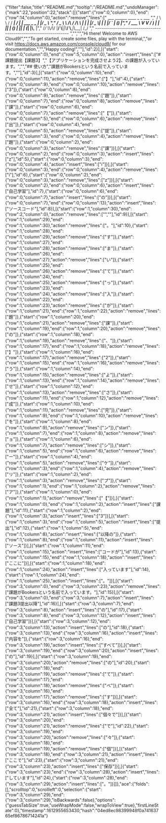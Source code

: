 {"filter":false,"title":"README.md","tooltip":"/README.md","undoManager":{"mark":22,"position":22,"stack":[[{"start":{"row":0,"column":0},"end":{"row":14,"column":0},"action":"remove","lines":["         ___        ______     ____ _                 _  ___  ","        / \\ \\      / / ___|   / ___| | ___  _   _  __| |/ _ \\ ","       / _ \\ \\ /\\ / /\\___ \\  | |   | |/ _ \\| | | |/ _` | (_) |","      / ___ \\ V  V /  ___) | | |___| | (_) | |_| | (_| |\\__, |","     /_/   \\_\\_/\\_/  |____/   \\____|_|\\___/ \\__,_|\\__,_|  /_/ "," ----------------------------------------------------------------- ","","","Hi there! Welcome to AWS Cloud9!","","To get started, create some files, play with the terminal,","or visit https://docs.aws.amazon.com/console/cloud9/ for our documentation.","","Happy coding!",""],"id":2}],[{"start":{"row":0,"column":0},"end":{"row":5,"column":0},"action":"insert","lines":["# 課題提出【課題3】","【アプリケーションを完成させよう2】、の課題が入っています。","","## 使い方","課題がBookersという名前で入っています。",""],"id":3}],[{"start":{"row":0,"column":10},"end":{"row":0,"column":11},"action":"remove","lines":["】"],"id":4},{"start":{"row":0,"column":9},"end":{"row":0,"column":10},"action":"remove","lines":["3"]},{"start":{"row":0,"column":8},"end":{"row":0,"column":9},"action":"remove","lines":["題"]},{"start":{"row":0,"column":7},"end":{"row":0,"column":8},"action":"remove","lines":["課"]},{"start":{"row":0,"column":6},"end":{"row":0,"column":7},"action":"remove","lines":["【"]},{"start":{"row":0,"column":5},"end":{"row":0,"column":6},"action":"remove","lines":["出"]},{"start":{"row":0,"column":4},"end":{"row":0,"column":5},"action":"remove","lines":["提"]},{"start":{"row":0,"column":3},"end":{"row":0,"column":4},"action":"remove","lines":["題"]},{"start":{"row":0,"column":2},"end":{"row":0,"column":3},"action":"remove","lines":["課"]}],[{"start":{"row":0,"column":2},"end":{"row":0,"column":3},"action":"insert","lines":["z"],"id":5},{"start":{"row":0,"column":3},"end":{"row":0,"column":4},"action":"insert","lines":["i"]}],[{"start":{"row":0,"column":3},"end":{"row":0,"column":4},"action":"remove","lines":["i"],"id":6},{"start":{"row":0,"column":2},"end":{"row":0,"column":3},"action":"remove","lines":["z"]}],[{"start":{"row":0,"column":2},"end":{"row":0,"column":6},"action":"insert","lines":["自己学習"],"id":7},{"start":{"row":0,"column":6},"end":{"row":0,"column":7},"action":"insert","lines":["の"]}],[{"start":{"row":0,"column":7},"end":{"row":0,"column":13},"action":"insert","lines":["ソースコード"],"id":8}],[{"start":{"row":1,"column":30},"end":{"row":2,"column":0},"action":"remove","lines":["",""],"id":9}],[{"start":{"row":1,"column":29},"end":{"row":1,"column":30},"action":"remove","lines":["。"],"id":10},{"start":{"row":1,"column":28},"end":{"row":1,"column":29},"action":"remove","lines":["す"]},{"start":{"row":1,"column":27},"end":{"row":1,"column":28},"action":"remove","lines":["ま"]},{"start":{"row":1,"column":26},"end":{"row":1,"column":27},"action":"remove","lines":["い"]},{"start":{"row":1,"column":25},"end":{"row":1,"column":26},"action":"remove","lines":["て"]},{"start":{"row":1,"column":24},"end":{"row":1,"column":25},"action":"remove","lines":["っ"]},{"start":{"row":1,"column":23},"end":{"row":1,"column":24},"action":"remove","lines":["入"]},{"start":{"row":1,"column":22},"end":{"row":1,"column":23},"action":"remove","lines":["が"]},{"start":{"row":1,"column":21},"end":{"row":1,"column":22},"action":"remove","lines":["題"]},{"start":{"row":1,"column":20},"end":{"row":1,"column":21},"action":"remove","lines":["課"]},{"start":{"row":1,"column":19},"end":{"row":1,"column":20},"action":"remove","lines":["の"]},{"start":{"row":1,"column":18},"end":{"row":1,"column":19},"action":"remove","lines":["、"]},{"start":{"row":1,"column":17},"end":{"row":1,"column":18},"action":"remove","lines":["】"]},{"start":{"row":1,"column":16},"end":{"row":1,"column":17},"action":"remove","lines":["2"]},{"start":{"row":1,"column":15},"end":{"row":1,"column":16},"action":"remove","lines":["う"]},{"start":{"row":1,"column":14},"end":{"row":1,"column":15},"action":"remove","lines":["よ"]},{"start":{"row":1,"column":13},"end":{"row":1,"column":14},"action":"remove","lines":["せ"]},{"start":{"row":1,"column":12},"end":{"row":1,"column":13},"action":"remove","lines":["さ"]},{"start":{"row":1,"column":11},"end":{"row":1,"column":12},"action":"remove","lines":["成"]},{"start":{"row":1,"column":10},"end":{"row":1,"column":11},"action":"remove","lines":["完"]},{"start":{"row":1,"column":9},"end":{"row":1,"column":10},"action":"remove","lines":["を"]},{"start":{"row":1,"column":8},"end":{"row":1,"column":9},"action":"remove","lines":["ン"]},{"start":{"row":1,"column":7},"end":{"row":1,"column":8},"action":"remove","lines":["ョ"]},{"start":{"row":1,"column":6},"end":{"row":1,"column":7},"action":"remove","lines":["シ"]},{"start":{"row":1,"column":5},"end":{"row":1,"column":6},"action":"remove","lines":["ー"]},{"start":{"row":1,"column":4},"end":{"row":1,"column":5},"action":"remove","lines":["ケ"]},{"start":{"row":1,"column":3},"end":{"row":1,"column":4},"action":"remove","lines":["リ"]},{"start":{"row":1,"column":2},"end":{"row":1,"column":3},"action":"remove","lines":["プ"]},{"start":{"row":1,"column":1},"end":{"row":1,"column":2},"action":"remove","lines":["ア"]},{"start":{"row":1,"column":0},"end":{"row":1,"column":1},"action":"remove","lines":["【"]}],[{"start":{"row":1,"column":0},"end":{"row":1,"column":2},"action":"insert","lines":["課題"],"id":11},{"start":{"row":1,"column":2},"end":{"row":1,"column":3},"action":"insert","lines":["3"]}],[{"start":{"row":1,"column":3},"end":{"row":1,"column":5},"action":"insert","lines":["提出"],"id":12},{"start":{"row":1,"column":5},"end":{"row":1,"column":8},"action":"insert","lines":["以降の"]},{"start":{"row":1,"column":8},"end":{"row":1,"column":11},"action":"insert","lines":["ソース"]}],[{"start":{"row":1,"column":11},"end":{"row":1,"column":15},"action":"insert","lines":["コードが"],"id":13},{"start":{"row":1,"column":15},"end":{"row":1,"column":18},"action":"insert","lines":["ここに"]}],[{"start":{"row":1,"column":18},"end":{"row":1,"column":24},"action":"insert","lines":["入っています"],"id":14},{"start":{"row":1,"column":24},"end":{"row":1,"column":25},"action":"insert","lines":["。"]}],[{"start":{"row":3,"column":0},"end":{"row":3,"column":23},"action":"remove","lines":["課題がBookersという名前で入っています。"],"id":15}],[{"start":{"row":3,"column":0},"end":{"row":3,"column":7},"action":"insert","lines":["課題3提出以降"],"id":16}],[{"start":{"row":3,"column":7},"end":{"row":3,"column":8},"action":"insert","lines":["の"],"id":17},{"start":{"row":3,"column":8},"end":{"row":3,"column":12},"action":"insert","lines":["自己学習"]}],[{"start":{"row":3,"column":12},"end":{"row":3,"column":13},"action":"insert","lines":["の"],"id":18},{"start":{"row":3,"column":13},"end":{"row":3,"column":16},"action":"insert","lines":["内容を"]},{"start":{"row":3,"column":16},"end":{"row":3,"column":19},"action":"insert","lines":["すべて"]}],[{"start":{"row":3,"column":19},"end":{"row":3,"column":20},"action":"insert","lines":["の"],"id":19}],[{"start":{"row":3,"column":19},"end":{"row":3,"column":20},"action":"remove","lines":["の"],"id":20},{"start":{"row":3,"column":18},"end":{"row":3,"column":19},"action":"remove","lines":["て"]},{"start":{"row":3,"column":17},"end":{"row":3,"column":18},"action":"remove","lines":["べ"]},{"start":{"row":3,"column":16},"end":{"row":3,"column":17},"action":"remove","lines":["す"]}],[{"start":{"row":3,"column":16},"end":{"row":3,"column":18},"action":"insert","lines":["全て"],"id":21},{"start":{"row":3,"column":18},"end":{"row":3,"column":21},"action":"insert","lines":["個々で"]}],[{"start":{"row":3,"column":20},"end":{"row":3,"column":21},"action":"remove","lines":["で"],"id":22},{"start":{"row":3,"column":19},"end":{"row":3,"column":20},"action":"remove","lines":["々"]},{"start":{"row":3,"column":18},"end":{"row":3,"column":19},"action":"remove","lines":["個"]}],[{"start":{"row":3,"column":18},"end":{"row":3,"column":21},"action":"insert","lines":["ここで"],"id":23},{"start":{"row":3,"column":21},"end":{"row":3,"column":23},"action":"insert","lines":["保存"]}],[{"start":{"row":3,"column":23},"end":{"row":3,"column":28},"action":"insert","lines":["しています"],"id":24},{"start":{"row":3,"column":28},"end":{"row":3,"column":29},"action":"insert","lines":["。"]}]]},"ace":{"folds":[],"scrolltop":0,"scrollleft":0,"selection":{"start":{"row":3,"column":29},"end":{"row":3,"column":29},"isBackwards":false},"options":{"guessTabSize":true,"useWrapMode":false,"wrapToView":true},"firstLineState":0},"timestamp":1612955653430,"hash":"04ed8ec98399948f0a74163765ef86786714241a"}